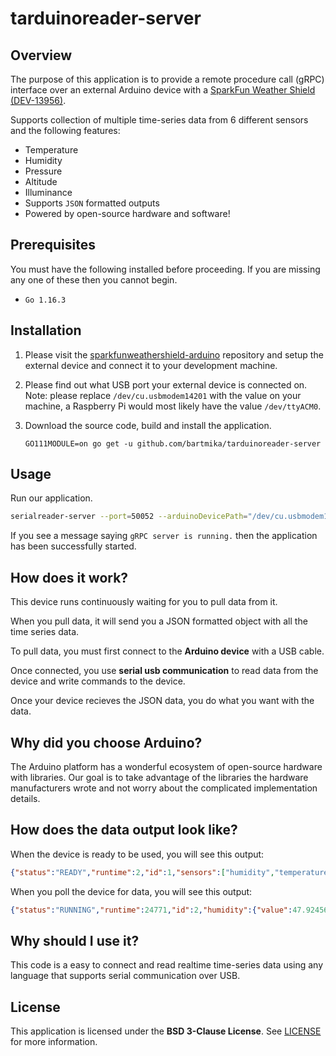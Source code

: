 # tarduinoreader-server

## Overview

The purpose of this application is to provide a remote procedure call (gRPC) interface over an external Arduino device with a [SparkFun Weather Shield (DEV-13956)](https://github.com/sparkfun/Weather_Shield).

Supports collection of multiple time-series data from 6 different sensors and the following features:

* Temperature
* Humidity
* Pressure
* Altitude
* Illuminance
* Supports `JSON` formatted outputs
* Powered by open-source hardware and software!

## Prerequisites

You must have the following installed before proceeding. If you are missing any one of these then you cannot begin.

* ``Go 1.16.3``

## Installation

1. Please visit the [sparkfunweathershield-arduino](https://github.com/bartmika/sparkfunweathershield-arduino) repository and setup the external device and connect it to your development machine.

2. Please find out what USB port your external device is connected on. Note: please replace ``/dev/cu.usbmodem14201`` with the value on your machine, a Raspberry Pi would most likely have the value ``/dev/ttyACM0``.

3. Download the source code, build and install the application.

    ```
    GO111MODULE=on go get -u github.com/bartmika/tarduinoreader-server
    ```

## Usage
Run our application.

```bash
serialreader-server --port=50052 --arduinoDevicePath="/dev/cu.usbmodem14201"
```

If you see a message saying ``gRPC server is running.`` then the application has been successfully started.

## How does it work?
This device runs continuously waiting for you to pull data from it.

When you pull data, it will send you a JSON formatted object with all the time series data.

To pull data, you must first connect to the **Arduino device** with a USB cable.

Once connected, you use **serial usb communication** to read data from the device and write commands to the device.

Once your device recieves the JSON data, you do what you want with the data.

## Why did you choose Arduino?
The Arduino platform has a wonderful ecosystem of open-source hardware with libraries. Our goal is to take advantage of the libraries the hardware manufacturers wrote and not worry about the complicated implementation details.

## How does the data output look like?
When the device is ready to be used, you will see this output:

```json
{"status":"READY","runtime":2,"id":1,"sensors":["humidity","temperature","pressure","illuminance","soil"]}
```

When you poll the device for data, you will see this output:

```json
{"status":"RUNNING","runtime":24771,"id":2,"humidity":{"value":47.92456,"unit":"%","status":1,"error":""},"temperature_primary":{"value":80.47031,"unit":"F","status":1,"error":""},"pressure":{"value":0,"unit":"Pa","status":1,"error":""},"temperature_secondary":{"value":78.2375,"unit":"F","status":1,"error":""},"altitude":{"value":80440.25,"unit":"ft","status":1,"error":""},"illuminance":{"value":0.040305,"unit":"V","status":1,"error":""}}
```

## Why should I use it?
This code is a easy to connect and read realtime time-series data using any language that supports serial communication over USB.

## License

This application is licensed under the **BSD 3-Clause License**. See [LICENSE](LICENSE) for more information.
